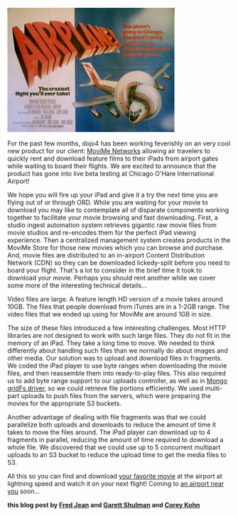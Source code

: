 ![img](assets/airplane1980bq30x40in195.jpg)

For the past few months, dojo4 has been working feverishly on an very cool new product for our client: [MoviMe Networks](http://www.movime.com) allowing air travelers to quickly rent and download feature films to their iPads from airport gates while waiting to board their flights.  We are excited to announce that the product has gone into live beta testing at Chicago O'Hare International Airport!  

We hope you will fire up your iPad and give it a try the next time you are flying out of or through ORD.  While you are waiting for your movie to download you may like to contemplate all of disparate  components working together to facilitate your movie browsing and fast downloading.  First, a studio ingest automation system retrieves gigantic raw movie files from movie studios and re-encodes them for the perfect iPad viewing experience.  Then a centralized management system creates products in the MoviMe Store for those new movies which you can browse and purchase.  And, movie files are distributed to an in-airport Content Distribution Network (CDN) so they can be downloaded lickedy-split before you need to board your flight.  That's a lot to consider in the brief time it took to download your movie.  Perhaps you should rent another while we cover some more of the interesting technical details...

Video files are large. A feature length HD version of a movie takes around 10GB. The files that people download from iTunes are in a 1-2GB range. The video files that we ended up using for MoviMe are around 1GB in size.

The size of these files introduced a few interesting challenges. Most HTTP libraries are not designed to work with such large files. They do not fit in the memory of an iPad. They take a long time to move. We needed to think differently about handling such files than we normally do about images and other media. Our solution was to upload and download files in fragments. We coded the iPad player to use byte ranges when downloading the movie files, and then reassemble them into ready-to-play files. This also required us to add byte range support to our uploads controller, as well as in [Mongo gridFs driver](https://github.com/ahoward/mongoid-grid_fs), so we could retrieve file portions efficiently. We used multi-part uploads to push files from the servers, which were preparing the movies for the appropriate S3 buckets.

Another advantage of dealing with file fragments was that we could parallelize both uploads and downloads to reduce the amount of time it takes to move the files around. The iPad player can download up to 4 fragments in parallel, reducing the amount of time required to download a whole file. We discovered that we could use up to 5 concurrent multipart uploads to an S3 bucket to reduce the upload time to get the media files to S3.

All this so you can find and download [your favorite movie](http://www.youtube.com/watch?v=ZqtNxNRCcGg) at the airport at lightning speed and watch it on your next flight! Coming to [an airport near you](http://www.movime.com/#!airports/c13f3) soon...

**this blog post by [Fred Jean](http://dojo4.com/team/fred-jean) and [Garett Shulman](http://dojo4.com/team/garett-shulman) and [Corey Kohn](http://dojo4.com/team/corey-kohn)**

